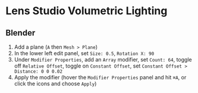 # Lens Studio Volumetric Lighting

## Blender

1. Add a plane (`A` then `Mesh > Plane`)
2. In the lower left edit panel, set `Size: 0.5`, `Rotation X: 90`
3. Under `Modifier Properties`, add an `Array` modifier, set `Count: 64`, toggle off `Relative Offset`, toggle on `Constant Offset`, set `Constant Offset > Distance: 0 0 0.02`
4. Apply the modifier (hover the `Modifier Properties` panel and hit `⌘A`, or click the icons and choose `Apply`)
